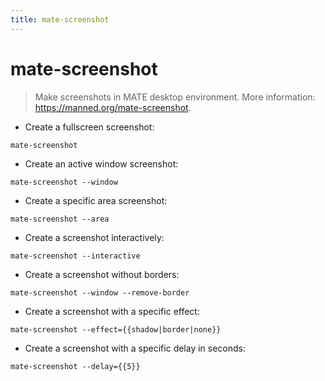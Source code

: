 ```yaml
---
title: mate-screenshot
---
```

# mate-screenshot

> Make screenshots in MATE desktop environment.
> More information: <https://manned.org/mate-screenshot>.

- Create a fullscreen screenshot:

`mate-screenshot`

- Create an active window screenshot:

`mate-screenshot --window`

- Create a specific area screenshot:

`mate-screenshot --area`

- Create a screenshot interactively:

`mate-screenshot --interactive`

- Create a screenshot without borders:

`mate-screenshot --window --remove-border`

- Create a screenshot with a specific effect:

`mate-screenshot --effect={{shadow|border|none}}`

- Create a screenshot with a specific delay in seconds:

`mate-screenshot --delay={{5}}`
